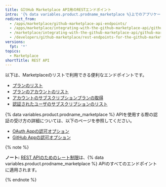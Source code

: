 ```yaml
---
title: GItHub Marketplace API用のRESTエンドポイント
intro: '{% data variables.product.prodname_marketplace %}上でのアプリケーションの管理を支援するために、以下の{% data variables.product.prodname_marketplace %} APIエンドポイントを使ってください。'
redirect_from:
  - /apps/marketplace/github-marketplace-api-endpoints/
  - /apps/marketplace/integrating-with-the-github-marketplace-api/github-marketplace-rest-api-endpoints/
  - /marketplace/integrating-with-the-github-marketplace-api/github-marketplace-rest-api-endpoints
  - /developers/github-marketplace/rest-endpoints-for-the-github-marketplace-api
versions:
  fpt: '*'
topics:
  - Marketplace
shortTitle: REST API
---
```


以下は、Marketplaceのリストで利用できる便利なエンドポイントです。

* [プランのリスト](/rest/reference/apps#list-plans)
* [プランのアカウントのリスト](/rest/reference/apps#list-accounts-for-a-plan)
* [アカウントのサブスクリプションプランの取得](/rest/reference/apps#get-a-subscription-plan-for-an-account)
* [認証されたユーザのサブスクリプションのリスト](/rest/reference/apps#list-subscriptions-for-the-authenticated-user)

{% data variables.product.prodname_marketplace %} APIを使用する際の認証の受け方の詳細については、以下のページを参照してください。

* [OAuth Appの認可オプション](/apps/building-oauth-apps/authorizing-oauth-apps/)
* [GitHub Appの認可オプション](/apps/building-github-apps/authenticating-with-github-apps/)

{% note %}

**ノート:** [REST APIのためのレート制限](/rest#rate-limiting)は、{% data variables.product.prodname_marketplace %} APIのすべてのエンドポイントに適用されます。

{% endnote %}
